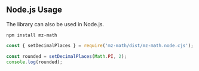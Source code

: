 ## Node.js Usage

The library can also be used in Node.js.

```shell
npm install mz-math
```

```js
const { setDecimalPlaces } = require('mz-math/dist/mz-math.node.cjs');

const rounded = setDecimalPlaces(Math.PI, 2);
console.log(rounded);
```
